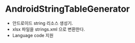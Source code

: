 # AndroidStringTableGenerator
- 안드로이드 string 리소스 생성기.
- xlsx 파일을 strings.xml 으로 변환한다.
- Language code 지원
